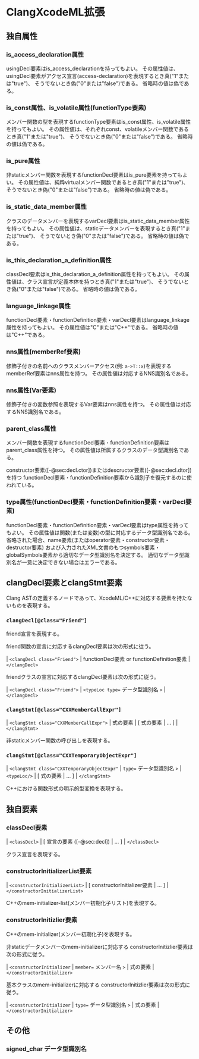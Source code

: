 ClangXcodeML拡張
================

## 独自属性

### is\_access\_declaration属性

usingDecl要素はis\_access\_declarationを持ってもよい。
その属性値は、usingDecl要素がアクセス宣言(access-declaration)を表現するとき真("1"または"true")、
そうでないとき偽("0"または"false")である。
省略時の値は偽である。

### is\_const属性、is\_volatile属性(functionType要素)

メンバー関数の型を表現するfunctionType要素はis\_const属性、is\_volatile属性を持ってもよい。
その属性値は、それぞれconst、volatileメンバー関数であるとき真("1"または"true")、
そうでないとき偽("0"または"false")である。
省略時の値は偽である。

### is\_pure属性

非staticメンバー関数を表現するfunctionDecl要素はis\_pure要素を持ってもよい。
その属性値は、純粋virtualメンバー関数であるとき真("1"または"true")、
そうでないとき偽("0"または"false")である。
省略時の値は偽である。

### is\_static\_data\_member属性

クラスのデータメンバーを表現するvarDecl要素はis\_static\_data\_member属性を持ってもよい。
その属性値は、staticデータメンバーを表現するとき真("1"または"true")、
そうでないとき偽("0"または"false")である。
省略時の値は偽である。

### is\_this\_declaration\_a\_definition属性

classDecl要素はis\_this\_declaration\_a\_definition属性を持ってもよい。
その属性値は、クラス宣言が定義本体を持つとき真("1"または"true")、
そうでないとき偽("0"または"false")である。
省略時の値は偽である。

### language\_linkage属性

functionDecl要素・functionDefinition要素・varDecl要素はlanguage\_linkage属性を持ってもよい。
その属性値は"C"または"C++"である。
省略時の値は"C++"である。

### nns属性(memberRef要素)

修飾子付きの名前へのクラスメンバーアクセス(例: `a->T::x`)を表現するmemberRef要素はnns属性を持つ。
その属性値は対応するNNS識別名である。

### nns属性(Var要素)

修飾子付きの変数参照を表現するVar要素はnns属性を持つ。
その属性値は対応するNNS識別名である。

### parent\_class属性

メンバー関数を表現するfunctionDecl要素・functionDefinition要素はparent\_class属性を持つ。
その属性値は所属するクラスのデータ型識別名である。

constructor要素([-@sec:decl.ctor])またはdescructor要素([-@sec:decl.dtor])を持つ
functionDecl要素・functionDefinition要素から識別子を復元するのに使われている。

### type属性(functionDecl要素・functionDefinition要素・varDecl要素)

functionDecl要素・functionDefinition要素・varDecl要素はtype属性を持ってもよい。
その属性値は関数(または変数)の型に対応するデータ型識別名である。
省略された場合、name要素(またはoperator要素・constructor要素・destructor要素)
および入力されたXML文書のもつsymbols要素・globalSymbols要素から適切なデータ型識別名を決定する。
適切なデータ型識別名が一意に決定できない場合はエラーである。

## clangDecl要素とclangStmt要素

Clang ASTの定義するノードであって、XcodeML/C++に対応する要素を持たないものを表現する。

### `clangDecl[@class="Friend"]`

friend宣言を表現する。

friend関数の宣言に対応するclangDecl要素は次の形式に従う。

| `<clangDecl class="Friend">`
|    functionDecl要素 or functionDefinition要素
| `</clangDecl>`

friendクラスの宣言に対応するclangDecl要素は次の形式に従う。

| `<clangDecl class="Friend">`
|   `<typeLoc type=` データ型識別名 `>`
| `</clangDecl>`

### `clangStmt[@class="CXXMemberCallExpr"]`

| `<clangStmt class="CXXMemberCallExpr">`
|   式の要素
|   [ 式の要素
|    ... ]
| `</clangStmt>`

非staticメンバー関数の呼び出しを表現する。

### `clangStmt[@class="CXXTemporaryObjectExpr"]`

| `<clangStmt class="CXXTemporaryObjectExpr"`
|   `type=` データ型識別名 `>`
|   `<typeLoc/>`
|   [ 式の要素
|     ... ]
| `</clangStmt>`

C++における関数形式の明示的型変換を表現する。

## 独自要素

### classDecl要素

| `<classDecl>`
|   [ 宣言の要素 ([-@sec:decl])
|   ... ]
| `</classDecl>`

クラス宣言を表現する。

### constructorInitializerList要素

| `<constructorInitializerList>`
|   [ constructorInitializer要素
|   ... ]
| `</constructorInitializerList>`

C++のmem-initializer-list(メンバー初期化子リスト)を表現する。

### constructorInitizlier要素

C++のmem-initializer(メンバー初期化子)を表現する。

非staticデータメンバーのmem-initializerに対応する
constructorInitizlier要素は次の形式に従う。

| `<constructorInitializer`
|   `member=` メンバー名 `>`
|   式の要素
| `</constructorInitializer>`

基本クラスのmem-initializerに対応する
constructorInitizlier要素は次の形式に従う。

| `<constructorInitializer`
|   `type=` データ型識別名 `>`
|   式の要素
| `</constructorInitializer>`

## その他

### signed\_char データ型識別名
